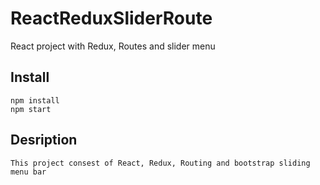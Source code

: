 # ReactReduxSliderRoute
React project with Redux, Routes and slider menu

## Install ##

    npm install
    npm start

## Desription ##
    This project consest of React, Redux, Routing and bootstrap sliding menu bar
